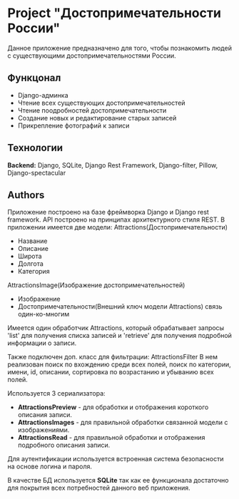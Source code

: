 # Project "Достопримечательности России"

Данное приложение предназначено для того, чтобы познакомить людей с существующими достопримечательностями России. 

## Функцонал

- Django-админка
- Чтение всех существующих достопримечательностей
- Чтение поодробностей достопримечательности
- Создание новых и редактирование старых записей
- Прикрепление фотографий к записи


## Технологии

**Backend:** Django, SQLite, Django Rest Framework, Django-filter, Pillow, Django-spectacular


## Authors

Приложение построено на базе фреймворка Django и Django rest framework. API построено на принципах архитектурного стиля REST.
В приложении имеется две модели:
Attractions(Достопримечательности)

- Название
- Описание
- Широта
- Долгота
- Категория

AttractionsImage(Изображение достопримечательностей)
- Изображение
- Достопримечательности(Внешний ключ модели Attractions) связь один-ко-многим

Имеется один обработчик Attractions, который обрабатывает запросы 'list' для получения списка записей и 'retrieve' для получения подробной информации о записи.

Также подключен доп. класс для фильтрации: AttractionsFilter
В нем реализован поиск по вхождению среди всех полей, поиск по категории, имени, id, описании, сортировка по возрастанию и убыванию всех полей.

Используется 3 сериализатора:
- **AttractionsPreview** - для обработки и отображения короткого описания записи.
- **AttractionsImages** - для правильной обработки связанной модели с изображениями.
- **AttractionsRead** - для правильной обработки и отображения подробного описания записи.

Для аутентификации используется встроенная система безопасности на основе логина и пароля.

В качестве БД используется **SQLite** так как ее функционала достаточно для покрытия всех потребностей данного веб приложения.